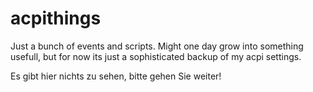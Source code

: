 acpithings
==========

Just a bunch of events and scripts. Might one day grow into something usefull, but for now its just a sophisticated backup of my acpi settings.

Es gibt hier nichts zu sehen, bitte gehen Sie weiter!
